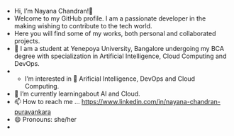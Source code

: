 - Hi, I’m Nayana Chandran!👋
- Welcome to my GitHub profile. I am a passionate developer in the making wishing to contribute to the tech world.
- Here you will find some of my works, both personal and collaborated projects.
- 🚀 I am a student at Yenepoya University, Bangalore undergoing my BCA degree with specialization in Artificial Intelligence, Cloud Computing and DevOps.
- - I’m interested in 👀 Arificial Intelligence, DevOps and Cloud Computing.
- 🌱 I’m currently learningabout AI and Cloud.
- 📫 How to reach me ... https://www.linkedin.com/in/nayana-chandran-puravankara
- 😄 Pronouns: she/her
-
